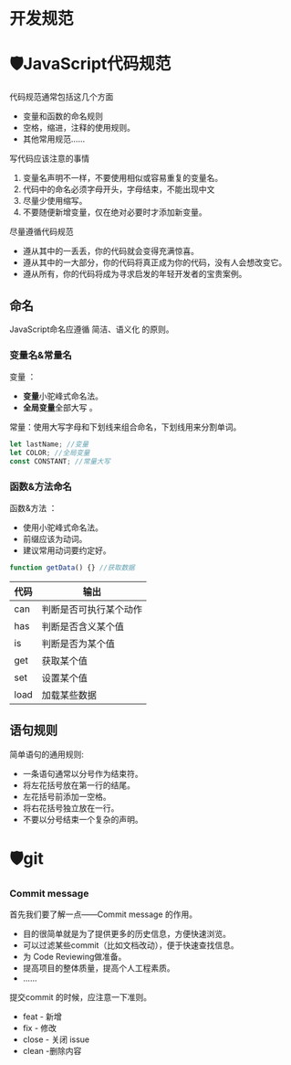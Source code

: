 # 开发规范

# 🛡️JavaScript代码规范

代码规范通常包括这几个方面

* 变量和函数的命名规则
* 空格，缩进，注释的使用规则。
* 其他常用规范……

写代码应该注意的事情

1. 变量名声明不一样，不要使用相似或容易重复的变量名。
2. 代码中的命名必须字母开头，字母结束，不能出现中文
3. 尽量少使用缩写。
4. 不要随便新增变量，仅在绝对必要时才添加新变量。

尽量遵循代码规范

* 遵从其中的一丢丢，你的代码就会变得充满惊喜。
* 遵从其中的一大部分，你的代码将真正成为你的代码，没有人会想改变它。
* 遵从所有，你的代码将成为寻求启发的年轻开发者的宝贵案例。

## 命名

JavaScript命名应遵循 简洁、语义化 的原则。

### 变量名&常量名

变量 ：

* **变量**小驼峰式命名法。
* **全局变量**全部大写 。

常量：使用大写字母和下划线来组合命名，下划线用来分割单词。

```JavaScript
let lastName; //变量
let COLOR; //全局变量
const CONSTANT; //常量大写
```

### 函数&方法命名

函数&方法 ：

* 使用小驼峰式命名法。
* 前缀应该为动词。
* 建议常用动词要约定好。

```JavaScript
function getData() {} //获取数据
```

| 代码 | 输出 |
| :-------- | -------- |
| can | 判断是否可执行某个动作 |
| has   | 判断是否含义某个值 |
| is | 判断是否为某个值 |
| get | 获取某个值  |
| set | 设置某个值 |
| load  | 加载某些数据 |

## 语句规则

简单语句的通用规则:

* 一条语句通常以分号作为结束符。
* 将左花括号放在第一行的结尾。
* 左花括号前添加一空格。
* 将右花括号独立放在一行。
* 不要以分号结束一个复杂的声明。

# 🛡️git

### Commit message

首先我们要了解一点——Commit message 的作用。

* 目的很简单就是为了提供更多的历史信息，方便快速浏览。
* 可以过滤某些commit（比如文档改动），便于快速查找信息。
* 为 Code Reviewing做准备。
* 提高项目的整体质量，提高个人工程素质。
* ......

提交commit 的时候，应注意一下准则。

* feat - 新增
* fix - 修改
* close - 关闭 issue
* clean -删除内容
